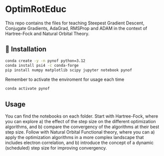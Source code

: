 # OptimRotEduc

This repo contains the files for teaching Steepest Gradient Descent, Conjugate Gradients, AdaGrad, RMSProp and ADAM in the context of Hartree-Fock and Natural Orbital Theory.

## 🔔 Installation

```bash
conda create -y -n pynof python=3.12
conda install psi4 -c conda-forge 
pip install numpy matplotlib scipy jupyter notebook pynof
```

Remember to activate the enviroment for usage each time
```bash
conda activate pynof
```
## Usage

You can find the notebooks on each folder.
Start with Hartree-Fock, where you can explore a) the effect of the step size on the different optimization algorithms, and b) compare the convergency of the algorithms at their best step size.
Follow with Natural Orbital Functional theory, where you can a) apply the optimization algorithms in a more complex landscape that includes electron correlation, and b) introduce the concept of a dynamic (scheduled) step size for improving convergency.
